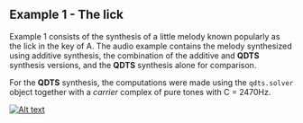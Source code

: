 ## Example 1 - The lick

Example 1 consists of the synthesis of a little melody known
popularly as the lick in the key of A. The audio example contains 
the melody synthesized using additive synthesis, the combination of the additive and **QDTS**
synthesis versions, and the **QDTS** synthesis alone for comparison.

For the **QDTS** synthesis, the computations were made using the `qdts.solver` object together with a _carrier_ 
complex of pure tones with C = 2470Hz.

[![Alt text](https://img.youtube.com/vi/VPj5j7mQo48?si=QyhIpqS2tLN13H8x/0.jpg)](https://www.youtube.com/watch?v=VPj5j7mQo48?si=QyhIpqS2tLN13H8x)
